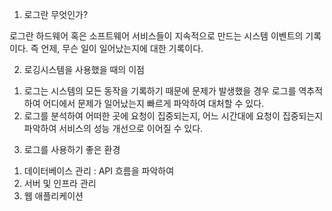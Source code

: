
1. 로그란 무엇인가?

로그란 하드웨어 혹은 소프트웨어 서비스들이 지속적으로 만드는 시스템 이벤트의 기록이다.
즉 언제, 무슨 일이 일어났는지에 대한 기록이다.

2. 로깅시스템을 사용했을 때의 이점

1) 로그는 시스템의 모든 동작을 기록하기 때문에 문제가 발생했을 경우 로그를 역추적하여 어디에서 문제가 일어났는지 빠르게 파악하여 대처할 수 있다.
2) 로그를 분석하여 어떠한 곳에 요청이 집중되는지, 어느 시간대에 요청이 집중되는지 파악하여 서비스의 성능 개선으로 이어질 수 있다.

3. 로그를 사용하기 좋은 환경

1) 데이터베이스 관리 : API 흐름을 파악하여 
1) 서버 및 인프라 관리
2) 웹 애플리케이션